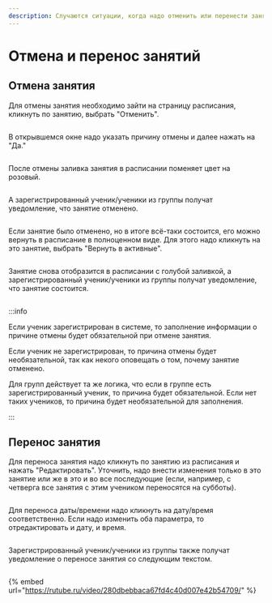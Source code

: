 ```yaml
---
description: Случаются ситуации, когда надо отменить или перенести занятие
---
```


# Отмена и перенос занятий

## Отмена занятия

Для отмены занятия необходимо зайти на страницу расписания, кликнуть по занятию, выбрать "Отменить".&#x20;

<figure><img src="../.gitbook/assets/image (107).png" alt=""><figcaption></figcaption></figure>

В открывшемся окне надо указать причину отмены и далее нажать на "Да."

<figure><img src="../.gitbook/assets/image (108).png" alt=""><figcaption></figcaption></figure>

После отмены заливка занятия в расписании поменяет цвет на розовый.&#x20;

<figure><img src="../.gitbook/assets/image (109).png" alt=""><figcaption></figcaption></figure>

А зарегистрированный ученик/ученики из группы получат уведомление, что занятие отменено.&#x20;

<figure><img src="../.gitbook/assets/image (110).png" alt=""><figcaption></figcaption></figure>

Если занятие было отменено, но в итоге всё-таки состоится, его можно вернуть в расписание в полноценном виде. Для этого надо кликнуть на это занятие, выбрать "Вернуть в активные".&#x20;

<figure><img src="../.gitbook/assets/image (111).png" alt=""><figcaption></figcaption></figure>

Занятие снова отобразится в расписании с голубой заливкой, а зарегистрированный ученик/ученики из группы получат уведомление, что занятие состоится.&#x20;

<figure><img src="../.gitbook/assets/image (112).png" alt=""><figcaption></figcaption></figure>

:::info

Если ученик зарегистрирован в системе, то заполнение информации о причине отмены будет обязательной при отмене занятия.

Если ученик не зарегистрирован, то причина отмены будет необязательной, так как некого оповещать о том, почему занятие отменено.

Для групп действует та же логика, что если в группе есть зарегистрированный ученик, то причина будет обязательной. Если нет таких учеников, то причина будет необязательной для заполнения.&#x20;

:::

## Перенос занятия

Для переноса занятия надо кликнуть по занятию из расписания и нажать "Редактировать". Уточнить, надо внести изменения только в это занятие или же в это и во все последующие (если, например, с четверга все занятия с этим учеником переносятся на субботы).

<figure><img src="../.gitbook/assets/image (23).png" alt=""><figcaption></figcaption></figure>

Для переноса даты/времени надо кликнуть на дату/время соответственно. Если надо изменить оба параметра, то отредактировать и дату, и время.&#x20;

<figure><img src="../.gitbook/assets/image (24).png" alt=""><figcaption></figcaption></figure>

Зарегистрированный ученик/ученики из группы также получат уведомление о переносе занятия со следующим текстом.&#x20;

<figure><img src="../.gitbook/assets/image (25).png" alt=""><figcaption></figcaption></figure>

{% embed url="https://rutube.ru/video/280dbebbaca67fd4c40d007e42b54709/" %}
